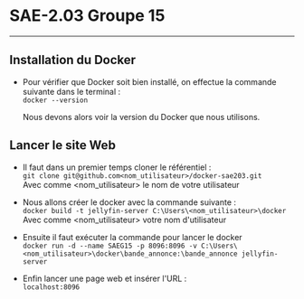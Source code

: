 # SAE-2.03                                                                                                           Groupe 15
------------------------------------------------------------------------------------------------------------------------------
## Installation du Docker  

* Pour vérifier que Docker soit bien installé, on effectue la commande suivante dans le terminal :  
` docker --version `  
  
  Nous devons alors voir la version du Docker que nous utilisons.  
  
## Lancer le site Web  

* Il faut dans un premier temps cloner le référentiel :  
` git clone git@github.com<nom_utilisateur>/docker-sae203.git `  
Avec comme <nom_utilisateur> le nom de votre utilisateur  
  
* Nous allons créer le docker avec la commande suivante :  
` docker build -t jellyfin-server C:\Users\<nom_utilisateur>\docker `  
Avec comme <nom_utilisateur> votre nom d'utilisateur  
  
* Ensuite il faut exécuter la commande pour lancer le docker  
` docker run -d --name SAEG15 -p 8096:8096 -v C:\Users\<nom_utilisateur>\docker\bande_annonce:\bande_annonce jellyfin-server `  
  
* Enfin lancer une page web et insérer l'URL :   
  ` localhost:8096 `  
